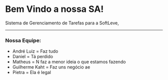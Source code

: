 # Bem Vindo a nossa SA!

Sistema de Gerenciamento de Tarefas para a SoftLeve,

---
### Nossa Equipe:
- André Luiz = Faz tudo 
- Daniel = Tá perdido
- Matheus = N faz a menor ideia o que estamos fazendo
- Guilherme Kaht = Faz uns negócio ae
- Pietra = Ela é legal
